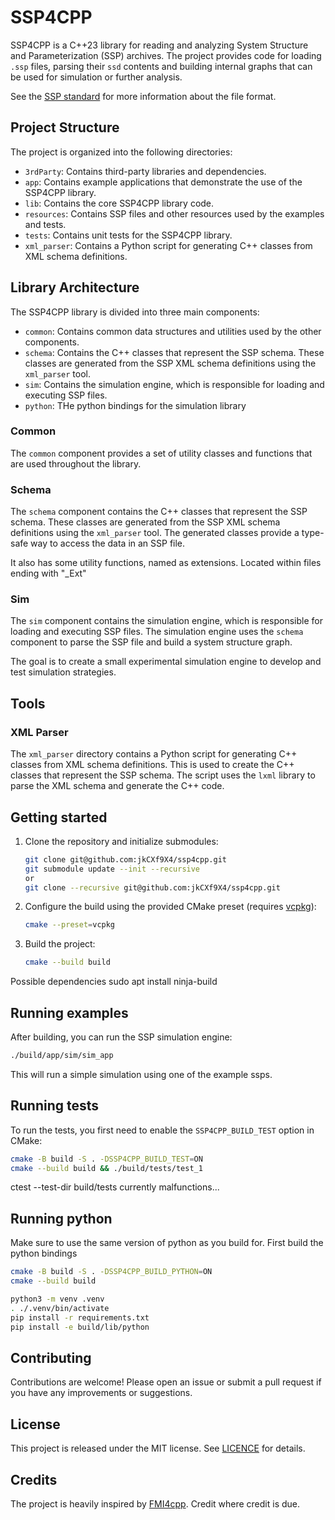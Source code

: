 # SSP4CPP

SSP4CPP is a C++23 library for reading and analyzing System Structure and Parameterization (SSP) archives. The project provides code for loading `.ssp` files, parsing their `ssd` contents and building internal graphs that can be used for simulation or further analysis.

See the [SSP standard](https://ssp-standard.org) for more information about the file format.


## Project Structure

The project is organized into the following directories:

- `3rdParty`: Contains third-party libraries and dependencies.
- `app`: Contains example applications that demonstrate the use of the SSP4CPP library.
- `lib`: Contains the core SSP4CPP library code.
- `resources`: Contains SSP files and other resources used by the examples and tests.
- `tests`: Contains unit tests for the SSP4CPP library.
- `xml_parser`: Contains a Python script for generating C++ classes from XML schema definitions.

## Library Architecture

The SSP4CPP library is divided into three main components:

- `common`: Contains common data structures and utilities used by the other components.
- `schema`: Contains the C++ classes that represent the SSP schema. These classes are generated from the SSP XML schema definitions using the `xml_parser` tool.
- `sim`: Contains the simulation engine, which is responsible for loading and executing SSP files.
- `python`: THe python bindings for the simulation library

### Common

The `common` component provides a set of utility classes and functions that are used throughout the library.

### Schema

The `schema` component contains the C++ classes that represent the SSP schema. These classes are generated from the SSP XML schema definitions using the `xml_parser` tool. The generated classes provide a type-safe way to access the data in an SSP file.

It also has some utility functions, named as extensions. Located within files ending with "_Ext" 

### Sim

The `sim` component contains the simulation engine, which is responsible for loading and executing SSP files. The simulation engine uses the `schema` component to parse the SSP file and build a system structure graph.

The goal is to create a small experimental simulation engine to develop and test simulation strategies.

## Tools

### XML Parser

The `xml_parser` directory contains a Python script for generating C++ classes from XML schema definitions. This is used to create the C++ classes that represent the SSP schema. The script uses the `lxml` library to parse the XML schema and generate the C++ code.

## Getting started
1.  Clone the repository and initialize submodules:
    ```bash
    git clone git@github.com:jkCXf9X4/ssp4cpp.git
    git submodule update --init --recursive 
    or
    git clone --recursive git@github.com:jkCXf9X4/ssp4cpp.git
    ```

2.  Configure the build using the provided CMake preset (requires [vcpkg](https://github.com/microsoft/vcpkg)):
    ```bash
    cmake --preset=vcpkg
    ```

3.  Build the project:
    ```bash
    cmake --build build
    ```

Possible dependencies
sudo apt install ninja-build

## Running examples
After building, you can run the SSP simulation engine:
```bash
./build/app/sim/sim_app
```
This will run a simple simulation using one of the example ssps.

## Running tests
To run the tests, you first need to enable the `SSP4CPP_BUILD_TEST` option in CMake:
```bash
cmake -B build -S . -DSSP4CPP_BUILD_TEST=ON
cmake --build build && ./build/tests/test_1
```
ctest --test-dir build/tests currently malfunctions...

## Running python
Make sure to use the same version of python as you build for. First build the python bindings
```bash
cmake -B build -S . -DSSP4CPP_BUILD_PYTHON=ON
cmake --build build

python3 -m venv .venv
. ./.venv/bin/activate
pip install -r requirements.txt
pip install -e build/lib/python
```


## Contributing
Contributions are welcome! Please open an issue or submit a pull request if you have any improvements or suggestions.

## License
This project is released under the MIT license. See [LICENCE](LICENCE) for details.

## Credits
The project is heavily inspired by [FMI4cpp](https://github.com/NTNU-IHB/FMI4cpp). Credit where credit is due.